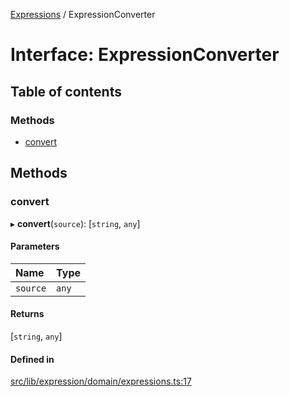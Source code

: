 [Expressions](../README.md) / ExpressionConverter

# Interface: ExpressionConverter

## Table of contents

### Methods

- [convert](ExpressionConverter.md#convert)

## Methods

### convert

▸ **convert**(`source`): [`string`, `any`]

#### Parameters

| Name | Type |
| :------ | :------ |
| `source` | `any` |

#### Returns

[`string`, `any`]

#### Defined in

[src/lib/expression/domain/expressions.ts:17](https://github.com/data7expressions/3xpr/blob/820056652399b9d4be780d625cfa3ed69c7546d3/src/lib/expression/domain/expressions.ts#L17)
